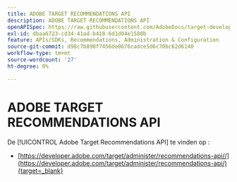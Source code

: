 ```yaml
---
title: ADOBE TARGET RECOMMENDATIONS API
description: ADOBE TARGET RECOMMENDATIONS API
openAPISpec: https://raw.githubusercontent.com/AdobeDocs/target-developers/main/src/models-api.json
exl-id: dbaa6723-cd34-41ad-b418-6d1d04e1580b
feature: APIs/SDKs, Recommendations, Administration & Configuration
source-git-commit: d98c7b890f7456de0676cadce5d6c70bc62d6140
workflow-type: tm+mt
source-wordcount: '27'
ht-degree: 0%

---
```


# ADOBE TARGET RECOMMENDATIONS API

De [!UICONTROL Adobe Target Recommendations API] te vinden op :

* [https://developer.adobe.com/target/administer/recommendations-api//](https://developer.adobe.com/target/administer/recommendations-api/){target=_blank}
